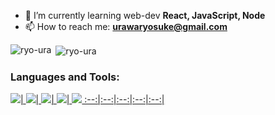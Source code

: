 <!-- <h1 align="center">Hi 👋, I'm Ryosuke Urawa</h1> -->
<!-- <h3 align="center">An University student desiring to work as an engineer</h3> -->

- 🌱 I’m currently learning web-dev **React, JavaScript, Node**
- 📫 How to reach me: **urawaryosuke@gmail.com**

<p><img align="left" src="https://github-readme-stats.vercel.app/api/top-langs?username=ryo-ura&show_icons=true&locale=en&layout=compact" alt="ryo-ura" /></p>

<p>&nbsp;<img align="center" src="https://github-readme-stats.vercel.app/api?username=ryo-ura&show_icons=true&locale=en" alt="ryo-ura" /></p>

<h3 align="left">Languages and Tools:</h3>
<p align="left"> <a href="https://www.w3schools.com/cpp/" target="_blank" rel="noreferrer"> 

<img src="https://img.shields.io/badge/-C++-1572B6.svg?logo=c%2B%2B&style=plastic">|
<img src="https://img.shields.io/badge/-JavaScript-3399FF.svg?logo=javascript&style=plastic">|
<img src="https://img.dart.io/badge/-Dart-0175C2.svg?logo=dart&style=plastic">|
<img src="https://img.shields.io/badge/-Java-007396.svg?logo=java&style=plastic">|
<img src="https://img.shields.io/badge/-Python-FFFF00.svg?logo=python&style=plastic">
:--:|:--:|:--:|:--:|:--:|

